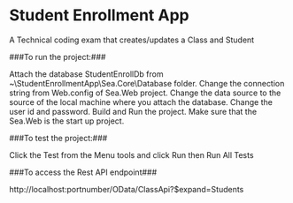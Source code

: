 # Student Enrollment App

A Technical coding exam that creates/updates a Class and Student

###To run the project:###

Attach the database StudentEnrollDb from ~\StudentEnrollmentApp\Sea.Core\Database folder. Change the connection string from Web.config of Sea.Web project. Change the data source to the source of the local machine where you attach the database. Change the user id and password. Build and Run the project. Make sure that the Sea.Web is the start up project.

###To test the project:###

Click the Test from the Menu tools and click Run then Run All Tests

###To access the Rest API endpoint###

http://localhost:portnumber/OData/ClassApi?$expand=Students

